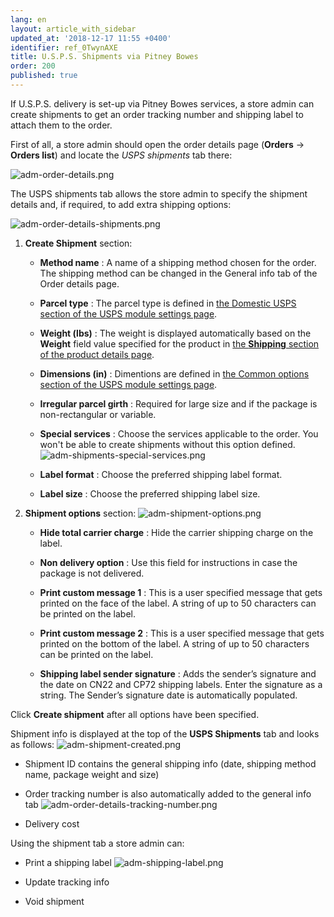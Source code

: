 ```yaml
---
lang: en
layout: article_with_sidebar
updated_at: '2018-12-17 11:55 +0400'
identifier: ref_0TwynAXE
title: U.S.P.S. Shipments via Pitney Bowes
order: 200
published: true
---
```

If U.S.P.S. delivery is set-up via Pitney Bowes services, a store admin can create shipments to get an order tracking number and shipping label to attach them to the order. 

First of all, a store admin should open the order details page (**Orders** -> **Orders list**) and locate the _USPS shipments_ tab there:

![adm-order-details.png]({{site.baseurl}}/attachments/ref_0TwynAXE/adm-order-details.png)


The USPS shipments tab allows the store admin to specify the shipment details and, if required, to add extra shipping options:

![adm-order-details-shipments.png]({{site.baseurl}}/attachments/ref_0TwynAXE/adm-order-details-shipments.png)

1. **Create Shipment** section:

   * **Method name** : A name of a shipping method chosen for the order. The shipping method can be changed in the General info tab of the Order details page.  
   
   * **Parcel type** : The parcel type is defined in [the Domestic USPS section of the USPS module settings page](https://kb.x-cart.com/modules/usps/configuration_and_setup.html#domestic-usps "U.S.P.S. Shipments"). 
   
   * **Weight (lbs)** : The weight is displayed automatically based on the **Weight** field value specified for the product in [the **Shipping** section of the product details page](https://kb.x-cart.com/products/products/managing_products/adding_products.html#basic-product-setup "U.S.P.S. Shipments"). 
   
   * **Dimensions (in)** : Dimentions are defined in [the Common options section of the USPS module settings page](https://kb.x-cart.com/modules/usps/configuration_and_setup.html#common-options "U.S.P.S. Shipments").
   
   * **Irregular parcel girth** : Required for large size and if the package is non-rectangular or variable.
   
   * **Special services** : Choose the services applicable to the order. You won't be able to create shipments without this option defined.
     ![adm-shipments-special-services.png]({{site.baseurl}}/attachments/ref_0TwynAXE/adm-shipments-special-services.png)

   * **Label format** : Choose the preferred shipping label format.
   
   * **Label size** : Choose the preferred shipping label size.
   
2. **Shipment options** section:
   ![adm-shipment-options.png]({{site.baseurl}}/attachments/ref_0TwynAXE/adm-shipment-options.png)

   * **Hide total carrier charge** : Hide the carrier shipping charge on the label.
   
   * **Non delivery option** : Use this field for instructions in case the package is not delivered.
   
   * **Print custom message 1** : This is a user specified message that gets printed on the face of the label. A string of up to 50 characters can be printed on the label. 
   
   * **Print custom message 2** : This is a user specified message that gets printed on the bottom of the label. A string of up to 50 characters can be printed on the label.
   
   * **Shipping label sender signature** : Adds the sender’s signature and the date on CN22 and CP72 shipping labels. Enter the signature as a string. The Sender’s signature date is automatically populated.

Click **Create shipment** after all options have been specified. 

Shipment info is displayed at the top of the **USPS Shipments** tab and looks as follows:
![adm-shipment-created.png]({{site.baseurl}}/attachments/ref_0TwynAXE/adm-shipment-created.png)

* Shipment ID contains the general shipping info (date, shipping method name, package weight and size)

* Order tracking number is also automatically added to the general info tab
  ![adm-order-details-tracking-number.png]({{site.baseurl}}/attachments/ref_0TwynAXE/adm-order-details-tracking-number.png)

* Delivery cost

Using the shipment tab a store admin can:

* Print a shipping label 
  ![adm-shipping-label.png]({{site.baseurl}}/attachments/ref_0TwynAXE/adm-shipping-label.png)

* Update tracking info 

* Void shipment
